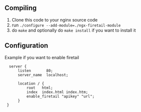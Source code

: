 ## Compiling
1. Clone this code to your nginx source code
2. run `./configure --add-module=./ngx-firetail-module`
3. do `make` and optionally do `make install` if you want to install it

## Configuration
Example if you want to enable firetail

```
  server {
      listen       80;
      server_name  localhost;

      location / {
          root   html;
          index  index.html index.htm;
          enable_firetail "apikey" "url";
      }
 }
```
